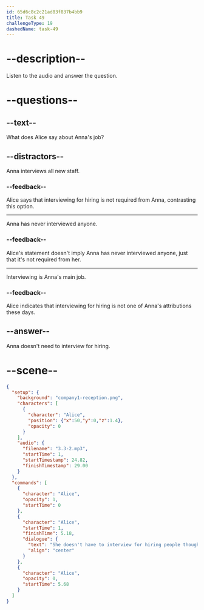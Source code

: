 ```yaml
---
id: 65d6c8c2c21ad83f837b4bb9
title: Task 49
challengeType: 19
dashedName: task-49
---
```


<!-- (Audio) Alice: She doesn't have to interview for hiring people, though. The rest of the HR team does the interviews. -->

# --description--

Listen to the audio and answer the question.

# --questions--

## --text--

What does Alice say about Anna's job?

## --distractors--

Anna interviews all new staff.

### --feedback--

Alice says that interviewing for hiring is not required from Anna, contrasting this option.

---

Anna has never interviewed anyone.

### --feedback--

Alice's statement doesn't imply Anna has never interviewed anyone, just that it's not required from her.

---

Interviewing is Anna's main job.

### --feedback--

Alice indicates that interviewing for hiring is not one of Anna's attributions these days.

## --answer--

Anna doesn't need to interview for hiring.

# --scene--

```json
{
  "setup": {
    "background": "company1-reception.png",
    "characters": [
      {
        "character": "Alice",
        "position": {"x":50,"y":0,"z":1.4},
        "opacity": 0
      }
    ],
    "audio": {
      "filename": "3.3-2.mp3",
      "startTime": 1,
      "startTimestamp": 24.82,
      "finishTimestamp": 29.00
    }
  },
  "commands": [
    {
      "character": "Alice",
      "opacity": 1,
      "startTime": 0
    },
    {
      "character": "Alice",
      "startTime": 1,
      "finishTime": 5.18,
      "dialogue": {
        "text": "She doesn't have to interview for hiring people though. The rest of the HR team does the interviews.",
        "align": "center"
      }
    },
    {
      "character": "Alice",
      "opacity": 0,
      "startTime": 5.68
    }
  ]
}
```

